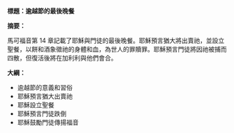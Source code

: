 **標題：逾越節的最後晚餐**

**摘要：**

馬可福音第 14 章記載了耶穌與門徒的最後晚餐。耶穌預言猶大將出賣祂，並設立聖餐，以餅和酒象徵祂的身體和血，為世人的罪贖罪。耶穌預言門徒將因祂被捕而四散，但復活後將在加利利與他們會合。

**大綱：**

* 逾越節的意義和習俗
* 耶穌預言猶大出賣祂
* 耶穌設立聖餐
* 耶穌預言門徒跌倒
* 耶穌鼓勵門徒傳揚福音